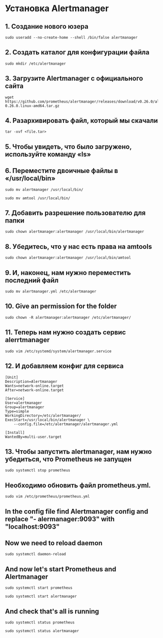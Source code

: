 # Установка Alertmanager
## 1. Создание нового юзера
~~~
sudo useradd --no-create-home --shell /bin/false alertmanager
~~~
## 2. Создать каталог для конфигурации файла
~~~
sudo mkdir /etc/alertmanager
~~~
## 3. Загрузите Alertmanager с официального сайта
~~~
wget https://github.com/prometheus/alertmanager/releases/download/v0.26.0/alertmanager-0.26.0.linux-amd64.tar.gz
~~~
## 4. Разархивировать файл, который мы скачали
~~~
tar -xvf <file.tar>
~~~
## 5. Чтобы увидеть, что было загружено, используйте команду «ls»
## 6. Переместите двоичные файлы в «/usr/local/bin»
~~~
sudo mv alertmanager /usr/local/bin/ 
~~~
~~~
sudo mv amtool /usr/local/bin/
~~~
## 7. Добавить разрешение пользователю для папки
~~~
sudo chown alertmanager:alertmanager /usr/local/bin/alertmanager
~~~
## 8. Убедитесь, что у нас есть права на amtools
~~~
sudo chown alertmanager:alertmanager /usr/local/bin/amtool
~~~
## 9. И, наконец, нам нужно переместить последний файл
~~~
sudo mv alertmanager.yml /etc/alertmanager
~~~
## 10. Give an permission for the folder
~~~
sudo chown -R alertmanager:alertmanager /etc/alertmanager/
~~~
## 11. Теперь нам нужно создать сервис alerrtmanager
~~~
sudo vim /etc/systemd/system/alertmanager.service
~~~
## 12. И добавляем конфиг для сервиса
~~~
[Unit]
Description=Alertmanager
Wants=network-online.target
After=network-online.target

[Service]
User=alertmanager
Group=alertmanager
Type=simple
WorkingDirectory=/etc/alertmanager/
ExecStart=/usr/local/bin/alertmanager \
    --config.file=/etc/alertmanager/alertmanager.yml

[Install]
WantedBy=multi-user.target
~~~
## 13. Чтобы запустить alertmanager, нам нужно убедиться, что Prometheus не запущен
~~~
sudo systemctl stop prometheus
~~~
## Необходимо обновить файл prometheus.yml.
~~~
sudo vim /etc/prometheus/prometheus.yml
~~~
## In the config file find Alertmanager config and replace "- alermanager:9093" with "localhost:9093"
## Now we need to reload daemon
~~~
sudo systemctl daemon-reload
~~~
## And now let's start Prometheus and Alertmanager
~~~
sudo systemctl start prometheus
~~~
~~~
sudo systemctl start alertmanager
~~~
## And check that's all is running 
~~~
sudo systemctl status prometheus
~~~
~~~
sudo systemctl status alertmanager
~~~
